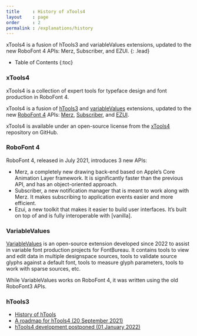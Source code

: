 ```yaml
---
title     : History of xTools4
layout    : page
order     : 2
permalink : /explanations/history
---
```


xTools4 is a fusion of hTools3 and variableValues extensions, updated to the new RoboFont 4 APIs: Merz, Subscriber, and EZUI.
{: .lead}

* Table of Contents
{:toc}


### xTools4

xTools4 is a collection of expert tools for typeface design and font production in RoboFont 4.

xTools4 is a fusion of [hTools3] and [variableValues] extensions, updated to the new [RoboFont 4] APIs: [Merz], [Subscriber], and [EZUI].

xTools4 is available under an open-source license from the [xTools4] repository on GitHub.

[hTools3]: http://hipertipo.gitlab.io/htools3-extension/
[variableValues]: http://gferreira.github.io/fb-variable-values/
[RoboFont 4]: http://robofont.com/announcements/RoboFont-4.0/
[Merz]: http://robofont.com/documentation/topics/merz/
[Subscriber]: http://robofont.com/documentation/topics/subscriber/
[EZUI]: http://typesupply.github.io/ezui/
[xTools4]: http://github.com/gferreira/xTools4

### RoboFont 4

RoboFont 4, released in July 2021, introduces 3 new APIs:

- Merz, a completely new drawing back-end based on Apple’s Core Animation Layer framework. It is significantly faster than the previous API, and has an object-oriented approach.
- Subscriber, a new notification manager that is meant to work along with Merz. It makes subscribing to application events easier and more efficient.
- Ezui, a new toolkit that makes it easier to build user interfaces. It’s built on top of and is fully interoperable with [vanilla].

### VariableValues

[VariableValues] is an open-source extension developed since 2022 to assist in variable font production projects for FontBureau. It contains tools to view and edit data in multiple designspace sources, tools to validate source glyphs against a default font, tools to measure glyph parameters, tools to work with sparse sources, etc.

While VariableValues works on RoboFont 4, it was written using the old RoboFont3 APIs.

### hTools3





- [History of hTools](http://hipertipo.gitlab.io/htools3-extension/history/)
- [A roadmap for hTools4 (20 September 2021)](http://www.hipertipo.com/en/log/2021-09-20-hTools4-roadmap/)
- [hTools4 development postponed (01 January 2022)](http://www.hipertipo.com/en/log/2022-01-01-hTools4-postponed/)
